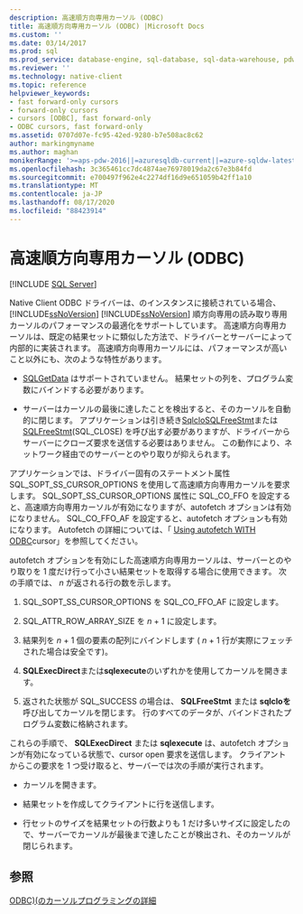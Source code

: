 ```yaml
---
description: 高速順方向専用カーソル (ODBC)
title: 高速順方向専用カーソル (ODBC) |Microsoft Docs
ms.custom: ''
ms.date: 03/14/2017
ms.prod: sql
ms.prod_service: database-engine, sql-database, sql-data-warehouse, pdw
ms.reviewer: ''
ms.technology: native-client
ms.topic: reference
helpviewer_keywords:
- fast forward-only cursors
- forward-only cursors
- cursors [ODBC], fast forward-only
- ODBC cursors, fast forward-only
ms.assetid: 0707d07e-fc95-42ed-9280-b7e508ac8c62
author: markingmyname
ms.author: maghan
monikerRange: '>=aps-pdw-2016||=azuresqldb-current||=azure-sqldw-latest||>=sql-server-2016||=sqlallproducts-allversions||>=sql-server-linux-2017||=azuresqldb-mi-current'
ms.openlocfilehash: 3c365461cc7dc4874ae76978019da2c67e3b84fd
ms.sourcegitcommit: e700497f962e4c2274df16d9e651059b42ff1a10
ms.translationtype: MT
ms.contentlocale: ja-JP
ms.lasthandoff: 08/17/2020
ms.locfileid: "88423914"
---
```

# <a name="fast-forward-only-cursors-odbc"></a>高速順方向専用カーソル (ODBC)
[!INCLUDE [SQL Server](../../../includes/applies-to-version/sql-asdb-asdbmi-asa-pdw.md)]

  Native Client ODBC ドライバーは、のインスタンスに接続されている場合、 [!INCLUDE[ssNoVersion](../../../includes/ssnoversion-md.md)] [!INCLUDE[ssNoVersion](../../../includes/ssnoversion-md.md)] 順方向専用の読み取り専用カーソルのパフォーマンスの最適化をサポートしています。 高速順方向専用カーソルは、既定の結果セットに類似した方法で、ドライバーとサーバーによって内部的に実装されます。 高速順方向専用カーソルには、パフォーマンスが高いこと以外にも、次のような特性があります。  
  
-   [SQLGetData](../../../relational-databases/native-client-odbc-api/sqlgetdata.md) はサポートされていません。 結果セットの列を、プログラム変数にバインドする必要があります。  
  
-   サーバーはカーソルの最後に達したことを検出すると、そのカーソルを自動的に閉じます。 アプリケーションは引き続き[SqlcloSQLFreeStmt](../../../relational-databases/native-client-odbc-api/sqlclosecursor.md)または[SQLFreeStmt](../../../relational-databases/native-client-odbc-api/sqlfreestmt.md)(SQL_CLOSE) を呼び出す必要がありますが、ドライバーからサーバーにクローズ要求を送信する必要はありません。 この動作により、ネットワーク経由でのサーバーとのやり取りが抑えられます。  
  
 アプリケーションでは、ドライバー固有のステートメント属性 SQL_SOPT_SS_CURSOR_OPTIONS を使用して高速順方向専用カーソルを要求します。 SQL_SOPT_SS_CURSOR_OPTIONS 属性に SQL_CO_FFO を設定すると、高速順方向専用カーソルが有効になりますが、autofetch オプションは有効になりません。 SQL_CO_FFO_AF を設定すると、autofetch オプションも有効になります。 Autofetch の詳細については、「 [Using autofetch WITH ODBC](../../../relational-databases/native-client-odbc-cursors/programming/using-autofetch-with-odbc-cursors.md)cursor」を参照してください。  
  
 autofetch オプションを有効にした高速順方向専用カーソルは、サーバーとのやり取りを 1 度だけ行って小さい結果セットを取得する場合に使用できます。 次の手順では、 *n* が返される行の数を示します。  
  
1.  SQL_SOPT_SS_CURSOR_OPTIONS を SQL_CO_FFO_AF に設定します。  
  
2.  SQL_ATTR_ROW_ARRAY_SIZE を *n* + 1 に設定します。  
  
3.  結果列を *n* + 1 個の要素の配列にバインドします ( *n* + 1 行が実際にフェッチされた場合は安全です)。  
  
4.  **SQLExecDirect**または**sqlexecute**のいずれかを使用してカーソルを開きます。  
  
5.  返された状態が SQL_SUCCESS の場合は、 **SQLFreeStmt** または **sqlcloを** 呼び出してカーソルを閉じます。 行のすべてのデータが、バインドされたプログラム変数に格納されます。  
  
 これらの手順で、 **SQLExecDirect** または **sqlexecute** は、autofetch オプションが有効になっている状態で、cursor open 要求を送信します。 クライアントからこの要求を 1 つ受け取ると、サーバーでは次の手順が実行されます。  
  
-   カーソルを開きます。  
  
-   結果セットを作成してクライアントに行を送信します。  
  
-   行セットのサイズを結果セットの行数よりも 1 だけ多いサイズに設定したので、サーバーでカーソルが最後まで達したことが検出され、そのカーソルが閉じられます。  
  
## <a name="see-also"></a>参照  
 [ODBC&#41;&#40;のカーソルプログラミングの詳細 ](../../../relational-databases/native-client-odbc-cursors/programming/cursor-programming-details-odbc.md)  
  
  
